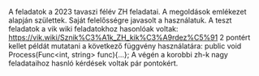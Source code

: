 A feladatok a 2023 tavaszi félév ZH feladatai. A megoldások emlékezet alapján születtek. Saját felelősségre javasolt a használatuk.
A teszt feladatok a vik wiki feladatokhoz hasonlóak voltak: https://vik.wiki/Sznik%C3%A1k_ZH_kik%C3%A9rdez%C5%91
2 pontért kellet példát mutatani a következő függvény használatára: public void Process(Func<int, string> func){...};
A végén a korobbi zh-k nagy feladataihoz hasnló kérdések voltak pár pontokért.
